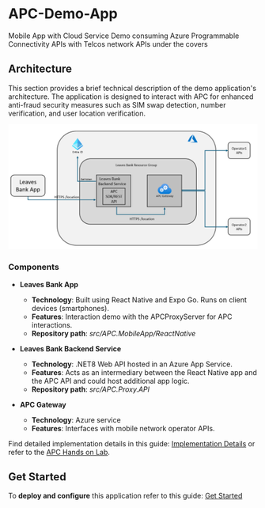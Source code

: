 # APC-Demo-App
Mobile App with Cloud Service Demo consuming Azure Programmable Connectivity APIs with Telcos network APIs under the covers

## Architecture

This section provides a brief technical description of the demo application's architecture. The application is designed to interact with APC for enhanced anti-fraud security measures such as SIM swap detection, number verification, and user location verification.

![Architecture Diagram](image-13.png)

### Components

- **Leaves Bank App**
  - **Technology**: Built using React Native and Expo Go. Runs on client devices (smartphones).
  - **Features**: Interaction demo with the APCProxyServer for APC interactions.
  - **Repository path**: *src/APC.MobileApp/ReactNative*

- **Leaves Bank Backend Service**
  - **Technology**: .NET8 Web API hosted in an Azure App Service.
  - **Features**: Acts as an intermediary between the React Native app and the APC API and could host additional app logic.
  - **Repository path**: *src/APC.Proxy.API*

- **APC Gateway**
  - **Technology**: Azure service
  - **Features**: Interfaces with mobile network operator APIs.

Find detailed implementation details in this guide: [Implementation Details](details.md) or refer to the [APC Hands on Lab](./HOL/README.md).

## Get Started

To **deploy and configure** this application refer to this guide: [Get Started](leaves-deployment.md)


